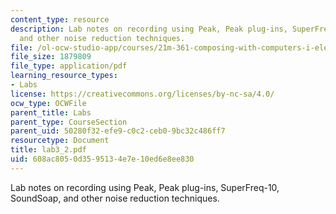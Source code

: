 ```yaml
---
content_type: resource
description: Lab notes on recording using Peak, Peak plug-ins, SuperFreq-10, SoundSoap,
  and other noise reduction techniques.
file: /ol-ocw-studio-app/courses/21m-361-composing-with-computers-i-electronic-music-composition-spring-2008/608ac8050d3595134e7e10ed6e8ee830_lab3_2.pdf
file_size: 1879809
file_type: application/pdf
learning_resource_types:
- Labs
license: https://creativecommons.org/licenses/by-nc-sa/4.0/
ocw_type: OCWFile
parent_title: Labs
parent_type: CourseSection
parent_uid: 50280f32-efe9-c0c2-ceb0-9bc32c486ff7
resourcetype: Document
title: lab3_2.pdf
uid: 608ac805-0d35-9513-4e7e-10ed6e8ee830
---
```

Lab notes on recording using Peak, Peak plug-ins, SuperFreq-10, SoundSoap, and other noise reduction techniques.